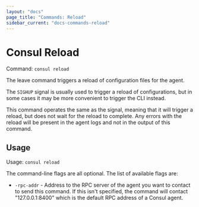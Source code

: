 ```yaml
---
layout: "docs"
page_title: "Commands: Reload"
sidebar_current: "docs-commands-reload"
---
```


# Consul Reload

Command: `consul reload`

The leave command triggers a reload of configuration files for the agent.

The `SIGHUP` signal is usually used to trigger a reload of configurations,
but in some cases it may be more convenient to trigger the CLI instead.

This command operates the same as the signal, meaning that it will trigger
a reload, but does not wait for the reload to complete. Any errors with the
reload will be present in the agent logs and not in the output of this command.

## Usage

Usage: `consul reload`

The command-line flags are all optional. The list of available flags are:

* `-rpc-addr` - Address to the RPC server of the agent you want to contact
  to send this command. If this isn't specified, the command will contact
  "127.0.0.1:8400" which is the default RPC address of a Consul agent.

